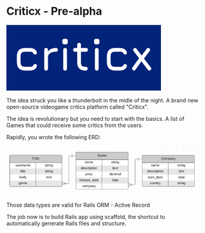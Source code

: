 # Criticx - Pre-alpha

![](https://github.com/joel-eche/criticx/blob/master/app/assets/images/logo.png?raw=true)

The idea struck you like a thunderbolt in the midle of the night. A brand new open-source videogame critics platform called "Criticx".

The idea is revolutionary but you need to start with the basics. A list of Games that could receive some critics from the users.

Rapidly, you wrote the following ERD:

![](https://github.com/joel-eche/criticx/blob/master/app/assets/images/erd.png?raw=true)

Those data types are valid for Rails ORM - Active Record

The job now is to build Rails app using scaffold, the shortcut to automatically generate Rails files and structure.